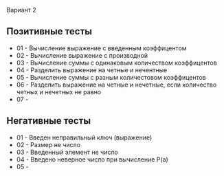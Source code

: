 Вариант 2

## Позитивные тесты
- 01 - Вычисление выражение с введенным коэффицентом
- 02 - Вычисление выражение с производной
- 03 - Вычисление суммы с одинаковым количеством коэффицентов
- 04 - Разделить выражение на четные и нечентные
- 05 - Вычисление суммы с разным количестовом коэффицентов
- 06 - Разделить выражение на четные и нечетные, если количество четных и нечетных не равно
- 07 - 

## Негативные тесты

- 01 - Введен неправильный ключ (выражение)
- 02 - Размер не число
- 03 - Введенный элемент не число
- 04 - Введено неверное число при вычисление P(a)
- 05 - 
